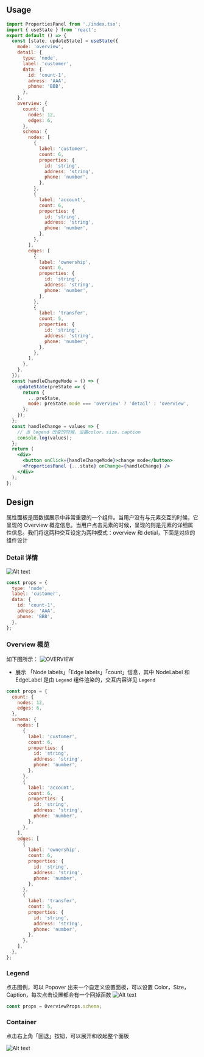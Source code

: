 ## Usage

```jsx
import PropertiesPanel from './index.tsx';
import { useState } from 'react';
export default () => {
  const [state, updateState] = useState({
    mode: 'overview',
    detail: {
      type: 'node',
      label: 'customer',
      data: {
        id: 'count-1',
        adress: 'AAA',
        phone: 'BBB',
      },
    },
    overview: {
      count: {
        nodes: 12,
        edges: 6,
      },
      schema: {
        nodes: [
          {
            label: 'customer',
            count: 6,
            properties: {
              id: 'string',
              address: 'string',
              phone: 'number',
            },
          },
          {
            label: 'account',
            count: 6,
            properties: {
              id: 'string',
              address: 'string',
              phone: 'number',
            },
          },
        ],
        edges: [
          {
            label: 'ownership',
            count: 6,
            properties: {
              id: 'string',
              address: 'string',
              phone: 'number',
            },
          },
          {
            label: 'transfer',
            count: 5,
            properties: {
              id: 'string',
              address: 'string',
              phone: 'number',
            },
          },
        ],
      },
    },
  });
  const handleChangeMode = () => {
    updateState(preState => {
      return {
        ...preState,
        mode: preState.mode === 'overview' ? 'detail' : 'overview',
      };
    });
  };
  const handleChange = values => {
    // 当 legend 改变的时候，设置color，size，caption
    console.log(values);
  };
  return (
    <div>
      <button onClick={handleChangeMode}>change mode</button>
      <PropertiesPanel {...state} onChange={handleChange} />
    </div>
  );
};
```

## Design

属性面板是图数据展示中非常重要的一个组件。当用户没有与元素交互的时候，它呈现的 Overview 概览信息。当用户点击元素的时候，呈现的则是元素的详细属性信息。我们将这两种交互设定为两种模式：overview 和 detial，下面是对应的组件设计

### Detail 详情

![Alt text](./images/node-properties.png)

```jsx | pure
const props = {
  type: 'node',
  label: 'customer',
  data: {
    id: 'count-1',
    adress: 'AAA',
    phone: 'BBB',
  },
};
```

### Overview 概览

如下图所示：
![OVERVIEW](./images/overview.png)

- 展示 「Node labels」「Edge labels」「count」信息，其中 NodeLabel 和 EdgeLabel 是由 `Legend` 组件渲染的，交互内容详见 `Legend`

```jsx | pure
const props = {
  count: {
    nodes: 12,
    edges: 6,
  },
  schema: {
    nodes: [
      {
        label: 'customer',
        count: 6,
        properties: {
          id: 'string',
          address: 'string',
          phone: 'number',
        },
      },
      {
        label: 'account',
        count: 6,
        properties: {
          id: 'string',
          address: 'string',
          phone: 'number',
        },
      },
    ],
    edges: [
      {
        label: 'ownership',
        count: 6,
        properties: {
          id: 'string',
          address: 'string',
          phone: 'number',
        },
      },
      {
        label: 'transfer',
        count: 5,
        properties: {
          id: 'string',
          address: 'string',
          phone: 'number',
        },
      },
    ],
  },
};
```

### Legend

点击图例，可以 Popover 出来一个自定义设置面板，可以设置 Color，Size，Caption，每次点击设置都会有一个回掉函数
![Alt text](./images/legend.png)

```jsx | pure
const props = OverviewProps.schema;
```

### Container

点击右上角「回退」按钮，可以展开和收起整个面板

![Alt text](./images/button.png)
